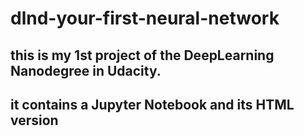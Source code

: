 # dlnd-your-first-neural-network
## this is my 1st project of the DeepLearning Nanodegree in Udacity.
## it contains a Jupyter Notebook and its HTML version
